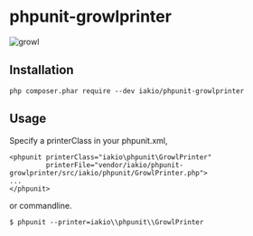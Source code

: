 phpunit-growlprinter
========================

![growl](https://github.com/iakio/phpunit-growlprinter/wiki/images/phpunit-growlprinter.png)

## Installation

```
php composer.phar require --dev iakio/phpunit-growlprinter
```

## Usage

Specify a printerClass in your phpunit.xml,

```
<phpunit printerClass="iakio\phpunit\GrowlPrinter"
         printerFile="vendor/iakio/phpunit-growlprinter/src/iakio/phpunit/GrowlPrinter.php">
...
</phpunit>
```

or commandline.

```
$ phpunit --printer=iakio\\phpunit\\GrowlPrinter
```
